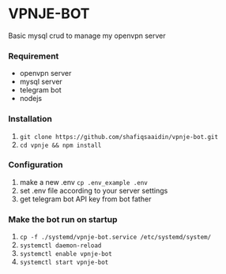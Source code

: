 # VPNJE-BOT
Basic mysql crud to manage my openvpn server

### Requirement
- openvpn server
- mysql server
- telegram bot
- nodejs

### Installation
1. `git clone https://github.com/shafiqsaaidin/vpnje-bot.git`
2. `cd vpnje && npm install`

### Configuration
1. make a new .env `cp .env_example .env`
2. set .env file according to your server settings
3. get telegram bot API key from bot father

### Make the bot run on startup
1. `cp -f ./systemd/vpnje-bot.service /etc/systemd/system/`
2. `systemctl daemon-reload`
3. `systemctl enable vpnje-bot`
4. `systemctl start vpnje-bot`